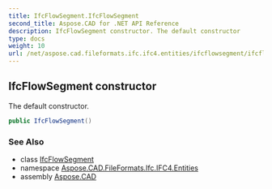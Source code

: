 ```yaml
---
title: IfcFlowSegment.IfcFlowSegment
second_title: Aspose.CAD for .NET API Reference
description: IfcFlowSegment constructor. The default constructor
type: docs
weight: 10
url: /net/aspose.cad.fileformats.ifc.ifc4.entities/ifcflowsegment/ifcflowsegment/
---
```

## IfcFlowSegment constructor

The default constructor.

```csharp
public IfcFlowSegment()
```

### See Also

* class [IfcFlowSegment](../)
* namespace [Aspose.CAD.FileFormats.Ifc.IFC4.Entities](../../ifcflowsegment/)
* assembly [Aspose.CAD](../../../)


